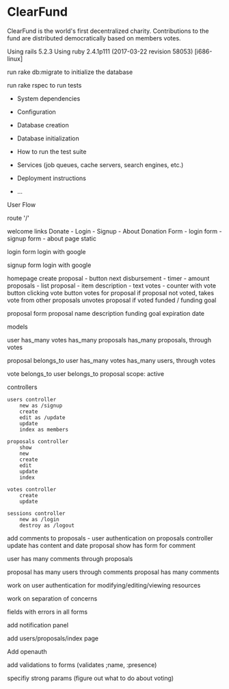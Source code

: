 # ClearFund
ClearFund is the world's first decentralized charity. Contributions to the fund are distributed democratically based on members votes.

Using rails 5.2.3
Using ruby 2.4.1p111 (2017-03-22 revision 58053) [i686-linux]

run rake db:migrate to initialize the database

run rake rspec to run tests

* System dependencies

* Configuration

* Database creation

* Database initialization

* How to run the test suite

* Services (job queues, cache servers, search engines, etc.)

* Deployment instructions

* ...

User Flow

route '/'

welcome links
	Donate - Login - Signup - About 
	Donation Form - login form - signup form - about page static


login
form 
login with google

signup
form
login with google

homepage
	create proposal - button
	next disbursement - timer - amount
	proposals - list
		proposal - item
			description - text
			votes - counter with vote button
				clicking vote button votes for proposal if proposal not voted, takes vote from other proposals
				unvotes proposal if voted
			funded / funding goal

proposal form
	proposal name
	description
	funding goal
	expiration date

models

user 
	has_many votes
	has_many proposals 
	has_many proposals, through votes

proposal
	belongs_to user
	has_many votes
	has_many users, through votes

vote
	belongs_to user
	belongs_to proposal
	scope: active 



controllers

	users controller
		new as /signup
		create
		edit as /update
		update
		index as members

	proposals controller
		show
		new
		create
		edit
		update
		index

	votes controller
		create
		update

	sessions controller
		new as /login
		destroy as /logout

add comments to proposals - 
user authentication on proposals controller
update has content and date
proposal show has form for comment

user has many comments through proposals

proposal has many users through comments
proposal has many comments

work on user authentication for modifying/editing/viewing resources

work on separation of concerns

fields with errors in all forms

add notification panel 

add users/proposals/index page

Add openauth

add validations to forms (validates ;name, :presence)

specifiy strong params (figure out what to do about voting)